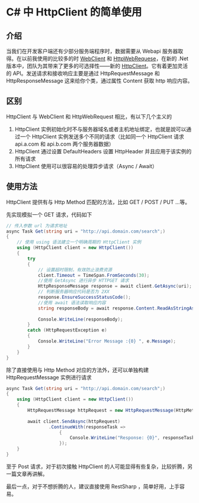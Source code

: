 # C# 中 HttpClient 的简单使用

## 介绍

当我们在开发客户端还有少部分服务端程序时，数据需要从 Webapi 服务器取得。在以前我使用的比较多的时 [WebClient](https://docs.microsoft.com/zh-cn/dotnet/api/system.net.webclient?redirectedfrom=MSDN&view=netcore-3.1) 和 [HttpWebRequese](https://docs.microsoft.com/zh-cn/dotnet/api/system.net.httpwebrequest?redirectedfrom=MSDN&view=netcore-3.1)，在新的 .Net 版本中，团队为其带来了更多的可选择性——新的 [HttpClient](https://docs.microsoft.com/zh-cn/dotnet/api/system.net.http.httpclient?view=netcore-3.1)。它有着更加灵活的 API。发送请求和接收响应主要是通过 HttpRequestMessage 和 HttpResponseMessage 这来给你个类，通过属性 Content 获取 http 响应内容。

## 区别

HttpClient 与 WebClient 和 HttpWebRequest 相比，有以下几个主义的

1. HttpClient 实例初始化时不与服务器域名或者主机地址绑定，也就是說可以通过一个 HttpClient 实例发送多个不同的请求（比如同一个 HttpClient 请求 api.a.com 和 api.b.com 两个服务器数据）
2. HttpClient 通过设置 DefaultHeaders 设置 HttpHeader 并且应用于该实例的所有请求
3. HttpClient 使用可以很容易的处理异步请求（Async / Await）

## 使用方法

HttpClient 提供有与 Http Method 匹配的方法，比如 GET / POST / PUT ...等。

先实现模拟一个 GET 请求，代码如下

```C#
// 传入参数 url 为请求地址
async Task Get(string uri = "http://api.domain.com/search";)
{
    // 使用 using 语法建立一个明确周期的 HttpClient 实例
    using (HttpClient client = new HttpClient())
    {
        try
        {
            // 设置超时限制，有效防止浪费资源
            client.Timeout = TimeSpan.FromSeconds(30);
            //使用 GetAsync 进行异步 HTTPGET 请求
            HttpResponseMessage response = await client.GetAsync(uri);
            // 判断服务器响应代码是否为 2XX
            response.EnsureSuccessStatusCode();
            //使用 await 语法读取响应内容
            string responseBody = await response.Content.ReadAsStringAsync();
 
            Console.WriteLine(responseBody);
        }
        catch (HttpRequestException e)
        {
            Console.WriteLine("Error Message :{0} ", e.Message);
        }
    }
}    
```

除了直接使用与 Http Method 对应的方法外，还可以单独构建 HttpRequestMessage 实例进行请求

```C#
async Task Get(string uri = "http://api.domain.com/search";)
{
    using (HttpClient client = new HttpClient())
    {
        HttpRequestMessage httpRequest = new HttpRequestMessage(HttpMethod.Get, uri);
 
        await client.SendAsync(httpRequest)
                .ContinueWith(responseTask =>
                    {
                        Console.WriteLine("Response: {0}", responseTask.Result);
                    });
    }   
}
```

至于 Post 请求，对于初次接触 HttpClient 的人可能显得有些复杂，比较折腾，另一篇文章再讲解。

最后一点，对于不想折腾的人，建议直接使用 RestSharp ，简单好用，上手容易。
